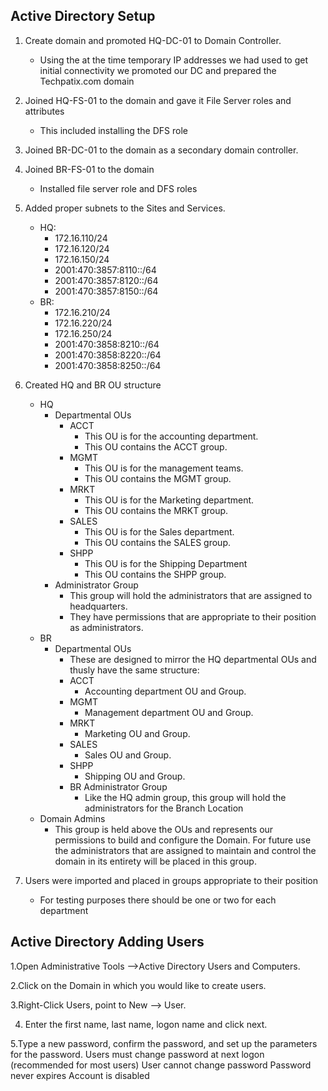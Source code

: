 ## Active Directory Setup 
1. Create domain and promoted HQ-DC-01 to Domain Controller. 
    * Using the at the time temporary IP addresses we had used to get initial connectivity we promoted our DC and prepared the Techpatix.com domain  
2. Joined HQ-FS-01 to the domain and gave it File Server roles and attributes 
   * This included installing the DFS role 
3. Joined BR-DC-01 to the domain as a secondary domain controller. 
4. Joined BR-FS-01 to the domain 
    * Installed file server role and DFS roles 
5. Added proper subnets to the Sites and Services.  
    * HQ: 
        * 172.16.110/24 
        * 172.16.120/24 
        * 172.16.150/24
        * 2001:470:3857:8110::/64 
        * 2001:470:3857:8120::/64 
        * 2001:470:3857:8150::/64
    * BR: 
        * 172.16.210/24 
        * 172.16.220/24 
        * 172.16.250/24 
        * 2001:470:3858:8210::/64 
        * 2001:470:3858:8220::/64 
        * 2001:470:3858:8250::/64 
6. Created HQ and BR OU structure 
    * HQ 
        * Departmental OUs 
            * ACCT 
                * This OU is for the accounting department. 
                * This OU contains the ACCT group. 
            * MGMT 
                * This OU is for the management teams. 
                * This OU contains the MGMT group. 
            * MRKT 
                * This OU is for the Marketing department. 
                * This OU contains the MRKT group. 
            * SALES 
                * This OU is for the Sales department. 
                * This OU contains the SALES group. 
            * SHPP 
                * This OU is for the Shipping Department 
                * This OU contains the SHPP group. 
        * Administrator Group 
            * This group will hold the administrators that are assigned to headquarters. 
            * They have permissions that are appropriate to their position as administrators. 
    * BR 
        * Departmental OUs 
            * These are designed to mirror the HQ departmental OUs and thusly have the same structure: 
            * ACCT 
                * Accounting department OU and Group. 
            * MGMT 
                * Management department OU and Group. 
            * MRKT 
                * Marketing OU and Group. 
            * SALES 
                * Sales OU and Group. 
            * SHPP 
                * Shipping OU and Group. 
            * BR Administrator Group 
                * Like the HQ admin group, this group will hold the administrators for the Branch Location 
    * Domain Admins
        * This group is held above the OUs and represents our permissions to build and configure the Domain. For future use the administrators that are assigned to maintain and control the domain in its entirety will be placed in this group. 

7. Users were imported and placed in groups appropriate to their position 
   * For testing purposes there should be one or two for each department 


## Active Directory Adding Users

1.Open Administrative Tools -->Active Directory Users and Computers.

2.Click on the Domain in which you would like to create users.

3.Right-Click Users, point to New --> User.

4. Enter the first name, last name, logon name and click next.

5.Type a new password, confirm the password, and set up the parameters for the password.
    Users must change password at next logon (recommended for most users)
    User cannot change password
    Password never expires
    Account is disabled

